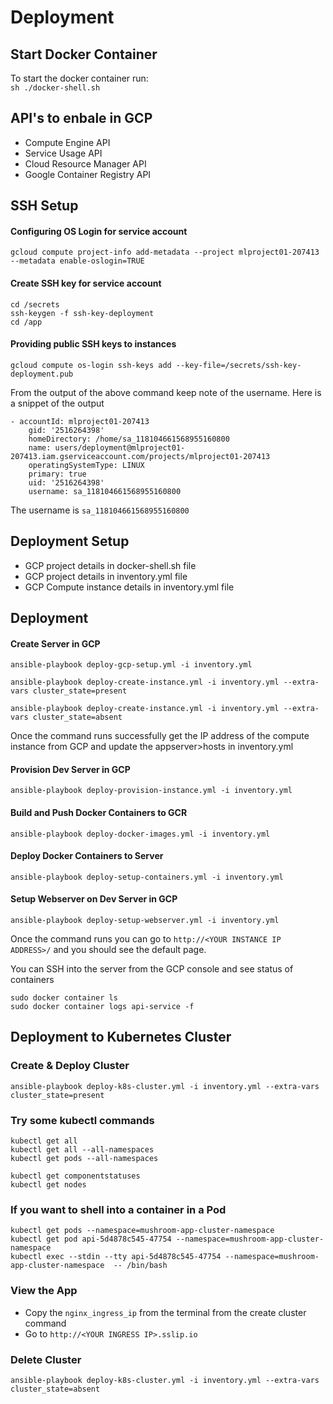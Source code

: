 # Deployment

## Start Docker Container
To start the docker container run:  
`sh ./docker-shell.sh`

## API's to enbale in GCP
* Compute Engine API
* Service Usage API
* Cloud Resource Manager API
* Google Container Registry API

## SSH Setup
#### Configuring OS Login for service account
```
gcloud compute project-info add-metadata --project mlproject01-207413 --metadata enable-oslogin=TRUE
```

#### Create SSH key for service account
```
cd /secrets
ssh-keygen -f ssh-key-deployment
cd /app
```

#### Providing public SSH keys to instances
```
gcloud compute os-login ssh-keys add --key-file=/secrets/ssh-key-deployment.pub
```
From the output of the above command keep note of the username. Here is a snippet of the output 
```
- accountId: mlproject01-207413
    gid: '2516264398'
    homeDirectory: /home/sa_118104661568955160800
    name: users/deployment@mlproject01-207413.iam.gserviceaccount.com/projects/mlproject01-207413
    operatingSystemType: LINUX
    primary: true
    uid: '2516264398'
    username: sa_118104661568955160800
```
The username is `sa_118104661568955160800`


## Deployment Setup
* GCP project details in docker-shell.sh file
* GCP project details in inventory.yml file
* GCP Compute instance details in inventory.yml file

## Deployment
#### Create Server in GCP
```
ansible-playbook deploy-gcp-setup.yml -i inventory.yml

ansible-playbook deploy-create-instance.yml -i inventory.yml --extra-vars cluster_state=present

ansible-playbook deploy-create-instance.yml -i inventory.yml --extra-vars cluster_state=absent

```
Once the command runs successfully get the IP address of the compute instance from GCP and update the appserver>hosts in inventory.yml

#### Provision Dev Server in GCP
```
ansible-playbook deploy-provision-instance.yml -i inventory.yml
```

#### Build and Push Docker Containers to GCR
```
ansible-playbook deploy-docker-images.yml -i inventory.yml
```


#### Deploy Docker Containers to Server
```
ansible-playbook deploy-setup-containers.yml -i inventory.yml
```

#### Setup Webserver on Dev Server in GCP
```
ansible-playbook deploy-setup-webserver.yml -i inventory.yml
```


Once the command runs you can go to `http://<YOUR INSTANCE IP ADDRESS>/` and you should see the default page. 

You can SSH into the server from the GCP console and see status of containers
```
sudo docker container ls
sudo docker container logs api-service -f
```

## Deployment to Kubernetes Cluster

### Create & Deploy Cluster
```
ansible-playbook deploy-k8s-cluster.yml -i inventory.yml --extra-vars cluster_state=present
```

### Try some kubectl commands
```
kubectl get all
kubectl get all --all-namespaces
kubectl get pods --all-namespaces
```

```
kubectl get componentstatuses
kubectl get nodes
```

### If you want to shell into a container in a Pod
```
kubectl get pods --namespace=mushroom-app-cluster-namespace
kubectl get pod api-5d4878c545-47754 --namespace=mushroom-app-cluster-namespace
kubectl exec --stdin --tty api-5d4878c545-47754 --namespace=mushroom-app-cluster-namespace  -- /bin/bash
```

### View the App
* Copy the `nginx_ingress_ip` from the terminal from the create cluster command
* Go to `http://<YOUR INGRESS IP>.sslip.io`

### Delete Cluster
```
ansible-playbook deploy-k8s-cluster.yml -i inventory.yml --extra-vars cluster_state=absent
```